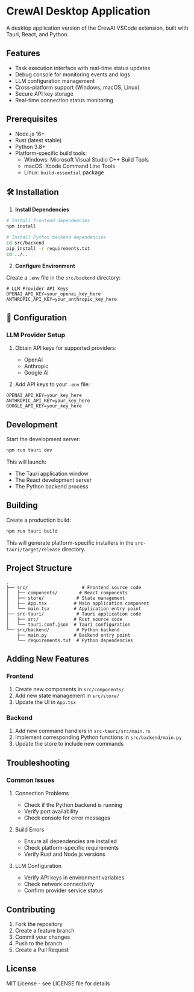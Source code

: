# CrewAI Desktop Application

A desktop application version of the CrewAI VSCode extension, built with Tauri, React, and Python.

## Features

- Task execution interface with real-time status updates
- Debug console for monitoring events and logs
- LLM configuration management
- Cross-platform support (Windows, macOS, Linux)
- Secure API key storage
- Real-time connection status monitoring

## Prerequisites

- Node.js 16+
- Rust (latest stable)
- Python 3.8+
- Platform-specific build tools:
  - Windows: Microsoft Visual Studio C++ Build Tools
  - macOS: Xcode Command Line Tools
  - Linux: `build-essential` package

## 🛠️ Installation

1. **Install Dependencies**
```bash
# Install frontend dependencies
npm install

# Install Python backend dependencies
cd src/backend
pip install -r requirements.txt
cd ../..
```

2. **Configure Environment**

Create a `.env` file in the `src/backend` directory:

```env
# LLM Provider API Keys
OPENAI_API_KEY=your_openai_key_here
ANTHROPIC_API_KEY=your_anthropic_key_here
```

## 🔧 Configuration

### LLM Provider Setup

1. Obtain API keys for supported providers:
   - OpenAI
   - Anthropic
   - Google AI

2. Add API keys to your `.env` file:
```env
OPENAI_API_KEY=your_key_here
ANTHROPIC_API_KEY=your_key_here
GOOGLE_API_KEY=your_key_here
```

## Development

Start the development server:

```bash
npm run tauri dev
```

This will launch:
- The Tauri application window
- The React development server
- The Python backend process

## Building

Create a production build:

```bash
npm run tauri build
```

This will generate platform-specific installers in the `src-tauri/target/release` directory.

## Project Structure

```
.
├── src/                    # Frontend source code
│   ├── components/        # React components
│   ├── store/            # State management
│   ├── App.tsx          # Main application component
│   └── main.tsx         # Application entry point
├── src-tauri/            # Tauri application code
│   ├── src/             # Rust source code
│   └── tauri.conf.json  # Tauri configuration
└── src/backend/          # Python backend
    ├── main.py          # Backend entry point
    └── requirements.txt  # Python dependencies
```

## Adding New Features

### Frontend

1. Create new components in `src/components/`
2. Add new state management in `src/store/`
3. Update the UI in `App.tsx`

### Backend

1. Add new command handlers in `src-tauri/src/main.rs`
2. Implement corresponding Python functions in `src/backend/main.py`
3. Update the store to include new commands

## Troubleshooting

### Common Issues

1. Connection Problems
   - Check if the Python backend is running
   - Verify port availability
   - Check console for error messages

2. Build Errors
   - Ensure all dependencies are installed
   - Check platform-specific requirements
   - Verify Rust and Node.js versions

3. LLM Configuration
   - Verify API keys in environment variables
   - Check network connectivity
   - Confirm provider service status

## Contributing

1. Fork the repository
2. Create a feature branch
3. Commit your changes
4. Push to the branch
5. Create a Pull Request

## License

MIT License - see LICENSE file for details
